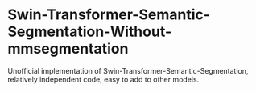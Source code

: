 # Swin-Transformer-Semantic-Segmentation-Without-mmsegmentation
Unofficial implementation of Swin-Transformer-Semantic-Segmentation, relatively independent code, easy to add to other models.
